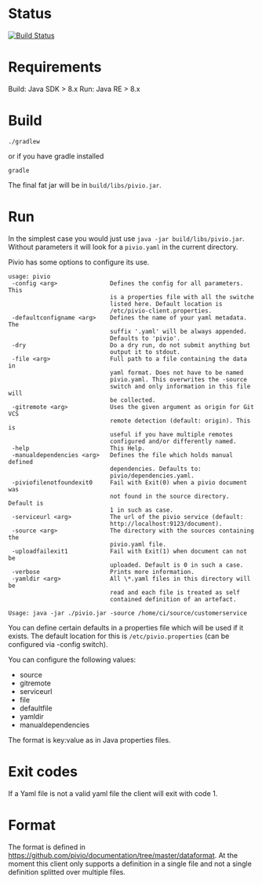 # Status

[![Build Status](https://travis-ci.org/pivio/pivio-client.svg?branch=master)](https://travis-ci.org/pivio/pivio-client)

# Requirements

Build: Java SDK > 8.x
Run: Java RE > 8.x

# Build

```
./gradlew
```

or if you have gradle installed

```
gradle
```

The final fat jar will be in `build/libs/pivio.jar`.

# Run

In the simplest case you would just use `java -jar build/libs/pivio.jar`.
Without parameters it will look for a `pivio.yaml` in the current directory.

Pivio has some options to configure its use. 

```
usage: pivio
 -config <arg>               Defines the config for all parameters. This
                             is a properties file with all the switche
                             listed here. Default location is
                             /etc/pivio-client.properties.
 -defaultconfigname <arg>    Defines the name of your yaml metadata. The
                             suffix '.yaml' will be always appended.
                             Defaults to 'pivio'.
 -dry                        Do a dry run, do not submit anything but
                             output it to stdout.
 -file <arg>                 Full path to a file containing the data in
                             yaml format. Does not have to be named
                             pivio.yaml. This overwrites the -source
                             switch and only information in this file will
                             be collected.
 -gitremote <arg>            Uses the given argument as origin for Git VCS
                             remote detection (default: origin). This is
                             useful if you have multiple remotes
                             configured and/or differently named.
 -help                       This Help.
 -manualdependencies <arg>   Defines the file which holds manual defined
                             dependencies. Defaults to:
                             pivio/dependencies.yaml.
 -piviofilenotfoundexit0     Fail with Exit(0) when a pivio document was
                             not found in the source directory. Default is
                             1 in such as case.
 -serviceurl <arg>           The url of the pivio service (default:
                             http://localhost:9123/document).
 -source <arg>               The directory with the sources containing the
                             pivio.yaml file.
 -uploadfailexit1            Fail with Exit(1) when document can not be
                             uploaded. Default is 0 in such a case.
 -verbose                    Prints more information.
 -yamldir <arg>              All \*.yaml files in this directory will be
                             read and each file is treated as self
                             contained definition of an artefact.

Usage: java -jar ./pivio.jar -source /home/ci/source/customerservice
```

You can define certain defaults in a properties file which will be used if it exists. The default location for this is 
`/etc/pivio.properties` (can be configured via -config switch).

You can configure the following values:
- source
- gitremote
- serviceurl
- file
- defaultfile
- yamldir
- manualdependencies

The format is key:value as in Java properties files.

# Exit codes

If a Yaml file is not a valid yaml file the client will exit with code 1.

# Format

The format is defined in https://github.com/pivio/documentation/tree/master/dataformat. At the moment this client only 
supports a definition in a single file and not a single definition splitted over multiple files.
